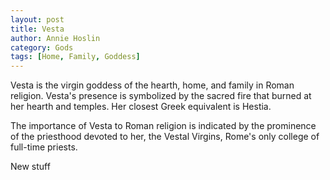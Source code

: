 ```yaml
---
layout: post
title: Vesta
author: Annie Hoslin
category: Gods
tags: [Home, Family, Goddess]
---
```

Vesta is the virgin goddess of the hearth, home, and family in Roman religion. Vesta's presence is symbolized by the sacred fire that burned at her hearth and temples. Her closest Greek equivalent is Hestia.

The importance of Vesta to Roman religion is indicated by the prominence of the priesthood devoted to her, the Vestal Virgins, Rome's only college of full-time priests.

New stuff